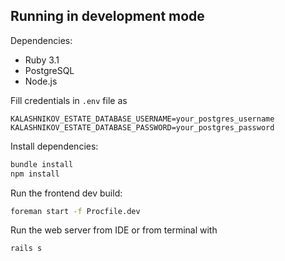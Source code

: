 ## Running in development mode

Dependencies: 
- Ruby 3.1
- PostgreSQL
- Node.js

Fill credentials in `.env` file as
```
KALASHNIKOV_ESTATE_DATABASE_USERNAME=your_postgres_username
KALASHNIKOV_ESTATE_DATABASE_PASSWORD=your_postgres_password
```

Install dependencies:
```bash
bundle install
npm install
```
Run the frontend dev build:

```bash
foreman start -f Procfile.dev
```

Run the web server from IDE or from terminal with
```bash
rails s
```

